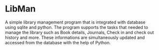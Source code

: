 # LibMan
A simple library management program that is integrated with database using sqlite and python. The program supports the tasks that needed to manage the library such as Book details, Journals, Check in and check out history and more. These informations are simultaneously updated and accessed from the database with the help of Python.
